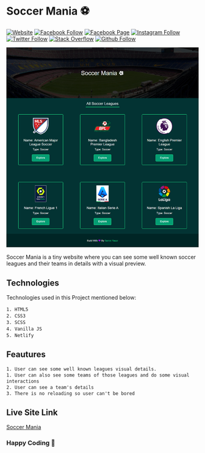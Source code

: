 # **Soccer Mania ⚽**

[![Website](https://img.shields.io/website?label=saminyasar%20🚀&name=hello&style=flat&url=https://saminyasar.netlify.app/)](https://saminyasar.netlify.app/)
[![Facebook Follow](https://img.shields.io/badge/Facebook-Follow-brightgreen)](https://www.facebook.com/saminyasar004/)
[![Facebook Page](https://img.shields.io/badge/Facebook-Page-brightgreen)](https://www.facebook.com/saminyasar04/)
[![Instagram Follow](https://img.shields.io/badge/Instagram-Follow-brightgreen)](https://instagram.com/saminyasar004/)
[![Twitter Follow](https://img.shields.io/badge/Twitter-Follow-brightgreen)](https://twitter.com/saminyasar004/)
[![Stack Overflow](https://img.shields.io/badge/Stack%20Overflow-Questions-brightgreen)](https://stackoverflow.com/users/14735945/samin-yasar)
[![Github Follow](https://img.shields.io/github/followers/saminyasar004?label=saminyasar004&style=social)](https://github.com/saminyasar004/)

![Design preview of this project](./img/preview.jpg)

Soccer Mania is a tiny website where you can see some well known soccer leagues and their teams in details with a visual preview.

## **Technologies**

Technologies used in this Project mentioned below:

```bash
1. HTML5
2. CSS3
3. SCSS
4. Vanilla JS
5. Netlify
```

## **Feautures**

```
1. User can see some well known leagues visual details.
1. User can also see some teams of those leagues and do some visual interactions
2. User can see a team's details
3. There is no reloading so user can't be bored
```

## **Live Site Link**

[Soccer Mania](https://soccer-mania.netlify.app/, "Soccer Mania Live Site")

### Happy Coding 🚀
